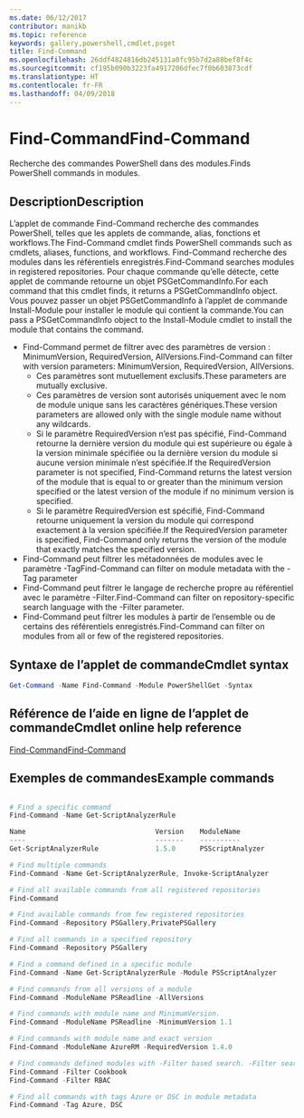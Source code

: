 ```yaml
---
ms.date: 06/12/2017
contributor: manikb
ms.topic: reference
keywords: gallery,powershell,cmdlet,psget
title: Find-Command
ms.openlocfilehash: 26ddf4824816db245131a0fc95b7d2a88bef8f4c
ms.sourcegitcommit: cf195b090b3223fa4917206dfec7f0b603873cdf
ms.translationtype: HT
ms.contentlocale: fr-FR
ms.lasthandoff: 04/09/2018
---
```

# <a name="find-command"></a><span data-ttu-id="ee2a0-103">Find-Command</span><span class="sxs-lookup"><span data-stu-id="ee2a0-103">Find-Command</span></span>

<span data-ttu-id="ee2a0-104">Recherche des commandes PowerShell dans des modules.</span><span class="sxs-lookup"><span data-stu-id="ee2a0-104">Finds PowerShell commands in modules.</span></span>

## <a name="description"></a><span data-ttu-id="ee2a0-105">Description</span><span class="sxs-lookup"><span data-stu-id="ee2a0-105">Description</span></span>
<span data-ttu-id="ee2a0-106">L’applet de commande Find-Command recherche des commandes PowerShell, telles que les applets de commande, alias, fonctions et workflows.</span><span class="sxs-lookup"><span data-stu-id="ee2a0-106">The Find-Command cmdlet finds PowerShell commands such as cmdlets, aliases, functions, and workflows.</span></span> <span data-ttu-id="ee2a0-107">Find-Command recherche des modules dans les référentiels enregistrés.</span><span class="sxs-lookup"><span data-stu-id="ee2a0-107">Find-Command searches modules in registered repositories.</span></span>
<span data-ttu-id="ee2a0-108">Pour chaque commande qu’elle détecte, cette applet de commande retourne un objet PSGetCommandInfo.</span><span class="sxs-lookup"><span data-stu-id="ee2a0-108">For each command that this cmdlet finds, it returns a PSGetCommandInfo object.</span></span> <span data-ttu-id="ee2a0-109">Vous pouvez passer un objet PSGetCommandInfo à l’applet de commande Install-Module pour installer le module qui contient la commande.</span><span class="sxs-lookup"><span data-stu-id="ee2a0-109">You can pass a PSGetCommandInfo object to the Install-Module cmdlet to install the module that contains the command.</span></span>

- <span data-ttu-id="ee2a0-110">Find-Command permet de filtrer avec des paramètres de version : MinimumVersion, RequiredVersion, AllVersions.</span><span class="sxs-lookup"><span data-stu-id="ee2a0-110">Find-Command can filter with version parameters: MinimumVersion, RequiredVersion, AllVersions.</span></span>
  - <span data-ttu-id="ee2a0-111">Ces paramètres sont mutuellement exclusifs.</span><span class="sxs-lookup"><span data-stu-id="ee2a0-111">These parameters are mutually exclusive.</span></span>
  - <span data-ttu-id="ee2a0-112">Ces paramètres de version sont autorisés uniquement avec le nom de module unique sans les caractères génériques.</span><span class="sxs-lookup"><span data-stu-id="ee2a0-112">These version parameters are allowed only with the single module name without any wildcards.</span></span>
  - <span data-ttu-id="ee2a0-113">Si le paramètre RequiredVersion n’est pas spécifié, Find-Command retourne la dernière version du module qui est supérieure ou égale à la version minimale spécifiée ou la dernière version du module si aucune version minimale n’est spécifiée.</span><span class="sxs-lookup"><span data-stu-id="ee2a0-113">If the RequiredVersion parameter is not specified, Find-Command returns the latest version of the module that is equal to or greater than the minimum version specified or the latest version of the module if no minimum version is specified.</span></span>
  - <span data-ttu-id="ee2a0-114">Si le paramètre RequiredVersion est spécifié, Find-Command retourne uniquement la version du module qui correspond exactement à la version spécifiée.</span><span class="sxs-lookup"><span data-stu-id="ee2a0-114">If the RequiredVersion parameter is specified, Find-Command only returns the version of the module that exactly matches the specified version.</span></span>
- <span data-ttu-id="ee2a0-115">Find-Command peut filtrer les métadonnées de modules avec le paramètre -Tag</span><span class="sxs-lookup"><span data-stu-id="ee2a0-115">Find-Command can filter on module metadata with the -Tag parameter</span></span>
- <span data-ttu-id="ee2a0-116">Find-Command peut filtrer le langage de recherche propre au référentiel avec le paramètre -Filter.</span><span class="sxs-lookup"><span data-stu-id="ee2a0-116">Find-Command can filter on repository-specific search language with the -Filter parameter.</span></span>
- <span data-ttu-id="ee2a0-117">Find-Command peut filtrer les modules à partir de l’ensemble ou de certains des référentiels enregistrés.</span><span class="sxs-lookup"><span data-stu-id="ee2a0-117">Find-Command can filter on modules from all or few of the registered repositories.</span></span>

## <a name="cmdlet-syntax"></a><span data-ttu-id="ee2a0-118">Syntaxe de l’applet de commande</span><span class="sxs-lookup"><span data-stu-id="ee2a0-118">Cmdlet syntax</span></span>
```powershell
Get-Command -Name Find-Command -Module PowerShellGet -Syntax
```

## <a name="cmdlet-online-help-reference"></a><span data-ttu-id="ee2a0-119">Référence de l’aide en ligne de l’applet de commande</span><span class="sxs-lookup"><span data-stu-id="ee2a0-119">Cmdlet online help reference</span></span>

[<span data-ttu-id="ee2a0-120">Find-Command</span><span class="sxs-lookup"><span data-stu-id="ee2a0-120">Find-Command</span></span>](http://go.microsoft.com/fwlink/?LinkId=733636)

## <a name="example-commands"></a><span data-ttu-id="ee2a0-121">Exemples de commandes</span><span class="sxs-lookup"><span data-stu-id="ee2a0-121">Example commands</span></span>
```powershell

# Find a specific command
Find-Command -Name Get-ScriptAnalyzerRule

Name                                Version    ModuleName                          Repository
----                                -------    ----------                          ----------
Get-ScriptAnalyzerRule              1.5.0      PSScriptAnalyzer                    PSGallery

# Find multiple commands
Find-Command -Name Get-ScriptAnalyzerRule, Invoke-ScriptAnalyzer

# Find all available commands from all registered repositories
Find-Command

# Find available commands from few registered repositories
Find-Command -Repository PSGallery,PrivatePSGallery

# Find all commands in a specified repository
Find-Command -Repository PSGallery

# Find a command defined in a specific module
Find-Command -Name Get-ScriptAnalyzerRule -Module PSScriptAnalyzer

# Find commands from all versions of a module
Find-Command -ModuleName PSReadline -AllVersions

# Find commands with module name and MinimumVersion.
Find-Command -ModuleName PSReadline -MinimumVersion 1.1

# Find commands with module name and exact version
Find-Command -ModuleName AzureRM -RequiredVersion 1.4.0

# Find commands defined modules with -Filter based search. -Filter searches in description and module names
Find-Command -Filter Cookbook
Find-Command -Filter RBAC

# Find all commands with tags Azure or DSC in module metadata
Find-Command -Tag Azure, DSC

```